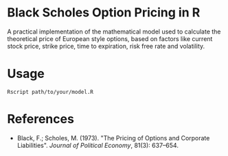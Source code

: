 # Black Scholes Option Pricing in R
A practical implementation of the mathematical model used to calculate the theoretical price of European style options, based on factors like current stock price, strike price, time to expiration, risk free rate and volatility.

# Usage 
```
Rscript path/to/your/model.R
```

# References

- Black, F.; Scholes, M. (1973). "The Pricing of Options and Corporate Liabilities". *Journal of Political Economy*, 81(3): 637–654.
